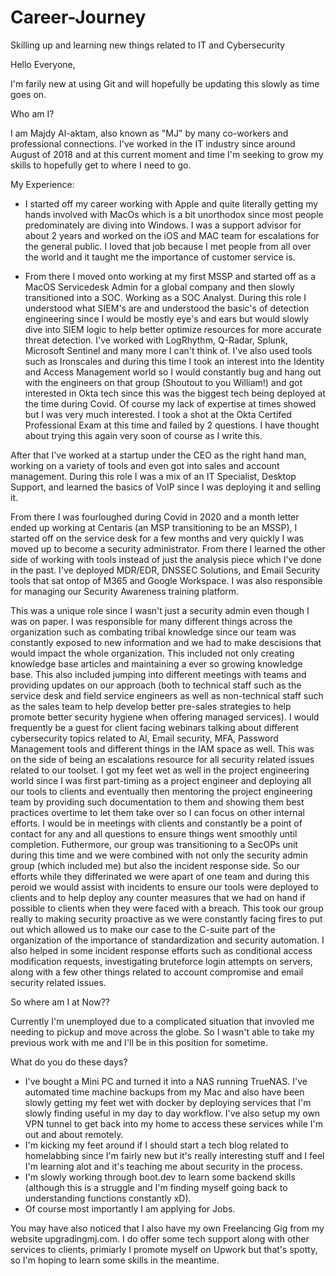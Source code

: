 # Career-Journey
Skilling up and learning new things related to IT and Cybersecurity 

Hello Everyone,

I'm farily new at using Git and will hopefully be updating this slowly as time goes on.

Who am I?

I am Majdy Al-aktam, also known as "MJ" by many co-workers and professional connections. I've worked in the IT industry since around August of 2018 and at this current moment and time I'm seeking to grow my skills to hopefully get to where I need to go.  

My Experience:

- I started off my career working with Apple and quite literally getting my hands involved with MacOs which is a bit unorthodox since most people predominately are diving into Windows. I was a support advisor for about 2 years and worked on the iOS and MAC team for escalations for the general public. I loved that job because I met people from all over the world and it taught me the importance of customer service is.

- From there I moved onto working at my first MSSP and started off as a MacOS Servicedesk Admin for a global company and then slowly transitioned into a SOC. Working as a SOC Analyst. During this role I understood what SIEM's are and understood the basic's of detection engineering since I would be mostly eye's and ears but would slowly dive into SIEM logic to help better optimize resources for more accurate threat detection. I've worked with LogRhythm, Q-Radar, Splunk, Microsoft Sentinel and many more I can't think of. I've also used tools such as Ironscales and during this time I took an interest into the Identity and Access Management world so I would constantly bug and hang out with the engineers on that group (Shoutout to you William!) and got interested in Okta tech since this was the biggest tech being deployed at the time during Covid. Of course my lack of expertise at times showed but I was very much interested. I took a shot at the Okta Certifed Professional Exam at this time and failed by 2 questions. I have thought about trying this again very soon of course as I write this.

After that I've worked at a startup under the CEO as the right hand man, working on a variety of tools and even got into sales and account management. During this role I was a mix of an IT Specialist, Desktop Support, and learned the basics of VoIP since I was deploying it and selling it. 

From there I was fourloughed during Covid in 2020 and a month letter ended up working at Centaris (an MSP transitioning to be an MSSP), I started off on the service desk for a few months and very quickly I was moved up to become a security administrator. From there I learned the other side of working with tools instead of just the analysis piece which I've done in the past. I've deployed MDR/EDR, DNSSEC Solutions, and Email Security tools that sat ontop of M365 and Google Workspace. I was also responsible for managing our Security Awareness training platform. 

This was a unique role since I wasn't just a security admin even though I was on paper. I was responsible for many different things across the organization such as combating tribal knowledge since our team was constantly exposed to new information and we had to make descisions that would impact the whole organization. This included not only creating knowledge base articles and maintaining a ever so growing knowledge base. This also included jumping into different meetings with teams and providing updates on our approach (both to technical staff such as the service desk and field service engineers as well as non-technical staff such as the sales team to help develop better pre-sales strategies to help promote better security hygiene when offering managed services). I would frequently be a guest for client facing webinars talking about different cybersecurity topics related to AI, Email security, MFA, Password Management tools and different things in the IAM space as well. This was on the side of being an escalations resource for all security related issues related to our toolset. I got my feet wet as well in the project engineering world since I was first part-timing as a project engineer and deploying all our tools to clients and eventually then mentoring the project engineering team by providing such documentation to them and showing them best practices overtime to let them take over so I can focus on other internal efforts. I would be in meetings with clients and constantly be a point of contact for any and all questions to ensure things went smoothly until completion. Futhermore, our group was transitioning to a SecOPs unit during this time and we were combined with not only the security admin group (which included me) but also the incident response side. So our efforts while they differinated we were apart of one team and during this peroid we would assist with incidents to ensure our tools were deployed to clients and to help deploy any counter measures that we had on hand if possible to clients when they were faced with a breach. This took our group really to making security proactive as we were constantly facing fires to put out which allowed us to make our case to the C-suite part of the organization of the importance of standardization and security automation. I also helped in some incident response efforts such as conditional access modification requests, investigating bruteforce login attempts on servers, along with a few other things related to account compromise and email security related issues. 

So where am I at Now?? 

Currently I'm unemployed due to a complicated situation that invovled me needing to pickup and move across the globe. So I wasn't able to take my previous work with me and I'll be in this position for sometime. 

What do you do these days?

- I've bought a Mini PC and turned it into a NAS running TrueNAS. I've automated time machine backups from my Mac and also have been slowly getting my feet wet with docker by deploying services that I'm slowly finding useful in my day to day workflow. I've also setup my own VPN tunnel to get back into my home to access these services while I'm out and about remotely.
- I'm kicking my feet around if I should start a tech blog related to homelabbing since I'm fairly new but it's really interesting stuff and I feel I'm learning alot and it's teaching me about security in the process.
- I'm slowly working through boot.dev to learn some backend skills (although this is a struggle and I'm finding myself going back to understanding functions constantly xD).
- Of course most importantly I am applying for Jobs.

You may have also noticed that I also have my own Freelancing Gig from my website upgradingmj.com. I do offer some tech support along with other services to clients, primiarly I promote myself on Upwork but that's spotty, so I'm hoping to learn some skills in the meantime.
